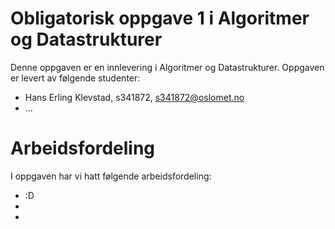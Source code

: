 # Obligatorisk oppgave 1 i Algoritmer og Datastrukturer

Denne oppgaven er en innlevering i Algoritmer og Datastrukturer. 
Oppgaven er levert av følgende studenter:
* Hans Erling Klevstad, s341872, s341872@oslomet.no
* ...

# Arbeidsfordeling

I oppgaven har vi hatt følgende arbeidsfordeling:
* :D
*
*

